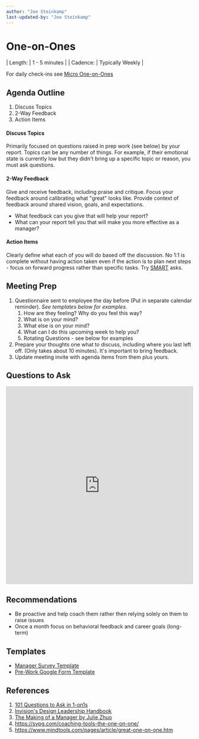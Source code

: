 ```yaml
---
author: "Joe Steinkamp"
last-updated-by: "Joe Steinkamp"
---
```


# One-on-Ones

| Length: | 1 - 5 minutes |
| Cadence: | Typically Weekly |

For daily check-ins see [Micro One-on-Ones](micro-one-on-ones.md)

## Agenda Outline
1. Discuss Topics
2. 2-Way Feedback
3. Action Items

#### Discuss Topics
Primarily focused on questions raised in prep work (see below) by your report. Topics can be any number of things. For example, if their emotional state is currently low but they didn't bring up a specific topic or reason, you must ask questions.

#### 2-Way Feedback
Give and receive feedback, including praise and critique. Focus your feedback around calibrating what "great" looks like. Provide context of feedback around shared vision, goals, and expectations.
- What feedback can you give that will help your report?
- What can your report tell you that will make you more effective as a manager?

#### Action Items
Clearly define what each of you will do based off the discussion. No 1:1 is complete without having action taken even if the action is to plan next steps - focus on forward progress rather than specific tasks. Try [SMART](https://www.smartsheet.com/blog/essential-guide-writing-smart-goals) asks.

## Meeting Prep
1. Questionnaire sent to employee the day before (Put in separate calendar reminder). *See templates below for examples.*
   1. How are they feeling? Why do you feel this way? 
   2. What is on your mind?
   3. What else is on your mind?
   4. What can I do this upcoming week to help you?
   5. Rotating Questions - see below for examples
2. Prepare your thoughts one what to discuss, including where you last left off. (Only takes about 10 minutes). It's important to bring feedback.
3. Update meeting invite with agenda items from them plus yours.


## Questions to Ask
<iframe class="airtable-embed" src="https://airtable.com/embed/shrks0VwiBwUVbMcP?backgroundColor=cyan&viewControls=on" frameborder="0" onmousewheel="" width="100%" height="533" style="background: transparent; border: 1px solid #ccc;"></iframe>

## Recommendations
* Be proactive and help coach them rather then relying solely on them to raise issues
* Once a month focus on behavioral feedback and career goals (long-term)

## Templates
- [Manager Survey Template](https://airtable.com/shr5SZqYLirVahDHi)
- [Pre-Work Google Form Template](https://drive.google.com/open?id=13vfVyOOjrcnsyhgWsxwyYztEUwv3pbpXb04Bas3ts8Q)

## References
1. [101 Questions to Ask in 1-on1s](https://jasonevanish.com/2014/05/29/101-questions-to-ask-in-1-on-1s/)
2. [Invision's Design Leadership Handbook](https://www.designbetter.co/design-leadership-handbook)
3. [The Making of a Manager by Julie Zhuo](https://www.amazon.com/Making-Manager-What-Everyone-Looks/dp/0735219567/)
4. https://svpg.com/coaching-tools-the-one-on-one/
5. https://www.mindtools.com/pages/article/great-one-on-one.htm
